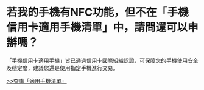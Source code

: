 # 若我的手機有NFC功能，但不在「手機信用卡適用手機清單」中，請問還可以申辦嗎？

「手機信用卡適用手機」皆已通過信用卡國際組織認證，可保障您的手機使用安全及穩定度，建議您還是使用指定手機進行交易。

[ >>查詢「適用手機清單」](http://www.twmp.com.tw/download/usim-1.pdf)
